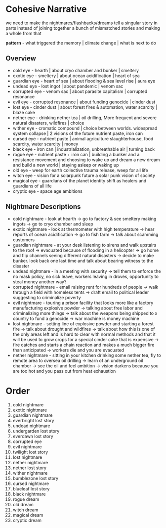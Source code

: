 # Cohesive Narrative

we need to make the nightmares/flashbacks/dreams tell a singular story in parts instead of joining together a bunch of mismatched stories and making a whole from that

**pattern** - what triggered the memory | climate change | what is next to do

## Overview

- cold eye - hearth | about cryo chamber and bunker | smeltery
- exotic eye - smeltery | about ocean acidification | heart of sea
- guardian eye - heart of sea | about flooding & sea level rise | aura eye
- undead eye - lost ingot | about pandemic | venom sac
- corrupted eye - venom sac | about parasite capitalism | corrupted resonance
- evil eye - corrupted resonance | about funding genocide | cinder dust
- lost eye - cinder dust | about forest fires & automation, water scarcity | blaze cake
- nether eye - drinking nether tea | oil drilling, More frequent and severe natural disasters, wildfires | choice
- wither eye - cromatic compound | choice between worlds. widespread system collapse | 2 visions of the future nutrient paste, iron can
- cursed eye - nutrient paste | animal agriculture slaughterhouse, food scarcity, water scarcity | money
- black eye - iron can | industrialization, unbreathable air | turning back
- rogue eye - nutrient paste + iron can | building a bunker and a resistance movement and choosing to wake up and dream a new dream and build a new world | staying asleep or waking up
- old eye - weep for earth collective trauma release, weep for all life
- witch eye - vision for a solarpunk future a solar punk vision of society
- magical eye - guardians of the planet identity shift as healers and guardians of all life
- cryptic eye - space age ambitions

## Nightmare Descriptions

- cold nightmare - look at hearth -> go to factory & see smeltery making ingots -> go to cryo chamber and sleep
- exotic nightmare - look at thermometer with high temperature -> hear reports of ocean acidification -> go to fish farm -> talk about scamming customers
- guardian nightmare - at your desk listening to sirens and walk upstairs to the roof -> evacuated because of flooding in a helicopter -> go home and flip channels seeing different natural disasters -> decide to make bunker. look back one last time and talk about bearing witness to the disaster
- undead nightmare - in a meeting with security -> tell them to enforce the no mask policy, no sick leave, workers leaving in droves, opportunity to steal money another way?
- corrupted nightmare - email raising rent for hundreds of people -> walk through a field with homeless tents -> draft email to political leader suggesting to criminalize poverty
- evil nightmare - touring a prison facility that looks more like a factory manufacturing explosive powder -> talking about free labor and criminalizing more things -> talk about the weapons being shipped to x country to fund a genocide -> war machine is money machine
- lost nightmare - setting line of explosive powder and starting a forest fire -> talk about drought and wildfires -> talk about how this is one of the only areas left and is hard to clear with normal methods and that it will be used to grow crops for a special cinder cake that is expensive -> fire catches and starts a chain reaction and makes a much bigger fire than anticipated -> workers die and you are evacuated
- nether nightmare - sitting in your kitchen drinking some nether tea, fly to remote area to oversea oil drilling -> learn of an underground oil chamber -> see the oil and feel ambition -> vision darkens because you are too hot and you pass out from heat exhaustion

# Order

1. cold nightmare
2. exotic nightmare
3. guardian nightmare
4. everbright lost story
5. undead nightmare
6. undergarden lost story
7. everdawn lost story
8. corrupted eye
9. evil nightmare
10. twilight lost story
11. lost nightmare
12. nether nightmare
13. nether lost story
14. wither nightmare
15. bumblezone lost story
16. cursed nightmare
17. blueleaf lost story
18. black nightmare
19. rogue dream
20. old dream
21. witch dream
22. magical dream
23. cryptic dream
